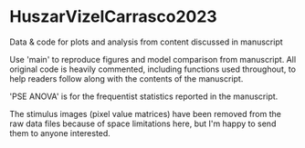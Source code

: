 # HuszarVizelCarrasco2023
 Data &amp; code for plots and analysis from content discussed in manuscript 

Use 'main' to reproduce figures and model comparison from manuscript. All original code is heavily commented, including functions used throughout, to help readers follow along with the contents of the manuscript. 

'PSE ANOVA' is for the frequentist statistics reported in the manuscript. 

The stimulus images (pixel value matrices) have been removed from the raw data files because of space limitations here, but I'm happy to send them to anyone interested.
